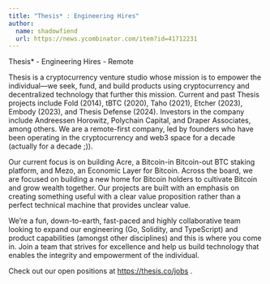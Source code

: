 ```yaml
---
title: "Thesis* : Engineering Hires"
author:
  name: shadowfiend
  url: https://news.ycombinator.com/item?id=41712231
---
```

Thesis* - Engineering Hires - Remote

Thesis is a cryptocurrency venture studio whose mission is to empower the individual—we seek, fund, and build products using cryptocurrency and decentralized technology that further this mission. Current and past Thesis projects include Fold (2014), tBTC (2020), Taho (2021), Etcher (2023), Embody (2023), and Thesis Defense (2024). Investors in the company include Andreessen Horowitz, Polychain Capital, and Draper Associates, among others. We are a remote-first company, led by founders who have been operating in the cryptocurrency and web3 space for a decade (actually for a decade ;)).

Our current focus is on building Acre, a Bitcoin-in Bitcoin-out BTC staking platform, and Mezo, an Economic Layer for Bitcoin. Across the board, we are focused on building a new home for Bitcoin holders to cultivate Bitcoin and grow wealth together. Our projects are built with an emphasis on creating something useful with a clear value proposition rather than a perfect technical machine that provides unclear value.

We’re a fun, down-to-earth, fast-paced and highly collaborative team looking to expand our engineering (Go, Solidity, and TypeScript) and product capabilities (amongst other disciplines) and this is where you come in. Join a team that strives for excellence and help us build technology that enables the integrity and empowerment of the individual.

Check out our open positions at <a href="https:&#x2F;&#x2F;thesis.co&#x2F;jobs" rel="nofollow">https:&#x2F;&#x2F;thesis.co&#x2F;jobs</a> .
<JobApplication />
